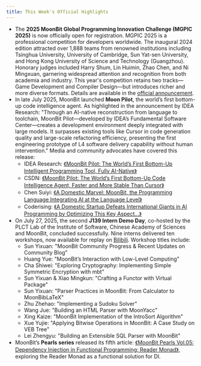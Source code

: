 ```yaml
---
title: This Week's Official Highlights
---
```


- The **2025 MoonBit Global Programming Innovation Challenge (MGPIC 2025)** is now officially open for registration. MGPIC 2025 is a professional competition for developers worldwide. The inaugural 2024 edition attracted over 1,888 teams from renowned institutions including Tsinghua University, University of Cambridge, Sun Yat-sen University, and Hong Kong University of Science and Technology (Guangzhou). Honorary judges included Harry Shum, Lin Huimin, Zhao Chen, and Ni Mingxuan, garnering widespread attention and recognition from both academia and industry. This year's competition retains two tracks—Game Development and Compiler Design—but introduces richer and more diverse formats. Details are available in the [official announcement](https://mp.weixin.qq.com/s/8IbEQ0dasvQlIMeAgJhHww).  
- In late July 2025, MoonBit launched **Moon Pilot**, the world’s first bottom-up code intelligence agent. As highlighted in the announcement by IDEA Research: "Through an AI-native reconstruction from language to toolchain, MoonBit Pilot—developed by IDEA’s Fundamental Software Center—creates a development environment deeply integrated with large models. It surpasses existing tools like Cursor in code generation quality and large-scale refactoring efficiency, presenting the first engineering prototype of L4 software delivery capability without human intervention." Media and community advocates have covered this release:  
  - IDEA Research: [《MoonBit Pilot: The World’s First Bottom-Up Intelligent Programming Tool, Fully AI-Native》](https://mp.weixin.qq.com/s/Y8y5UbxE42AqXqdPWi5kug)  
  - CSDN: [《MoonBit Pilot: The World’s First Bottom-Up Code Intelligence Agent, Faster and More Stable Than Cursor》](https://mp.weixin.qq.com/s/QmFByVz-2ro81-akd4XZWg)  
  - Chen Suiyi: [《A Domestic Marvel: MoonBit, the Programming Language Integrating AI at the Language Level》](https://mp.weixin.qq.com/s/uOz-YexUgY_tJXyQjxWGkw)  
  - Coderising: [《A Domestic Startup Defeats International Giants in AI Programming by Optimizing This Key Aspect...》](https://mp.weixin.qq.com/s/v_bv3W6xljqYvr65FAmK5Q)  
- On July 27, 2025, the second **J139 Intern Demo Day**, co-hosted by the PLCT Lab of the Institute of Software, Chinese Academy of Sciences and MoonBit, concluded successfully. Nine interns delivered ten workshops, now available for replay on [Bilibili](https://space.bilibili.com/3546645654407506/lists/5981946). Workshop titles include:  
  - Sun Yixuan: "MoonBit Community Progress & Recent Updates on Community Blog"  
  - Huang Yue: "MoonBit’s Interaction with Low-Level Computing"  
  - Cha Shiwei: "Exploring Cryptography: Implementing Simple Symmetric Encryption with mbt"  
  - Sun Yixuan & Xiao Mingkun: "Crafting a Functor with Virtual Package"  
  - Sun Yixuan: "Parser Practices in MoonBit: From Calculator to MoonBibLaTeX"  
  - Zhu Zhehao: "Implementing a Sudoku Solver"  
  - Wang Jue: "Building an HTML Parser with MoonYacc"  
  - Xing Kaize: "MoonBit Implementation of the IntroSort Algorithm"  
  - Xue Yujie: "Applying Bitwise Operations in MoonBit: A Case Study on VEB Tree"  
  - Lei Zhengyu: "Building an Extensible SQL Parser with MoonBit"  
- MoonBit’s **Pearls series** released its fifth article: [《MoonBit Pearls Vol.05: Dependency Injection in Functional Programming: Reader Monad》](https://mp.weixin.qq.com/s/6g4XG1Bw2pcEtmKCLHwyMQ), exploring the Reader Monad as a functional solution for DI.
